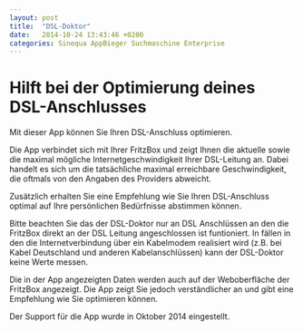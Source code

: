 ```yaml
---
layout: post
title:  "DSL-Doktor"
date:   2014-10-24 13:43:46 +0200
categories: Sinequa AppBieger Suchmaschine Enterprise
---
```

# Hilft bei der Optimierung deines DSL-Anschlusses
Mit dieser App können Sie Ihren DSL-Anschluss optimieren.

Die App verbindet sich mit Ihrer FritzBox und zeigt Ihnen die aktuelle sowie die maximal mögliche Internetgeschwindigkeit Ihrer DSL-Leitung an. Dabei handelt es sich um die tatsächliche maximal erreichbare Geschwindigkeit, die oftmals von den Angaben des Providers abweicht.

Zusätzlich erhalten Sie eine Empfehlung wie Sie Ihren DSL-Anschluss optimal auf Ihre persönlichen Bedürfnisse abstimmen können.

Bitte beachten Sie das der DSL-Doktor nur an DSL Anschlüssen an den die FritzBox direkt an der DSL Leitung angeschlossen ist funtioniert. In fällen in den die Internetverbindung über ein Kabelmodem realisiert wird (z.B. bei Kabel Deutschland und anderen Kabelanschlüssen) kann der DSL-Doktor keine Werte messen.

Die in der App angezeigten Daten werden auch auf der Weboberfläche der FritzBox angezeigt. Die App zeigt Sie jedoch verständlicher an und gibt eine Empfehlung wie Sie optimieren können.
 
Der Support für die App wurde in Oktober 2014 eingestellt.